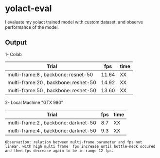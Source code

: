 # yolact-eval

I evaluate my yolact trained model with custom dataset, and observe performance of the model.

## Output

1- Colab <br/>

| Trial                                | fps   | time |
| ------------------------------------ | ----- | ---- |
| multi-frame:8 , backbone: resnet-50  | 11.64 | XX   |
| multi-frame:20 , backbone: resnet-50 | 14.92 | XX   |
| multi-frame:50 , backbone: resnet-50 | 13.60 | XX   |

2- Local Machine "GTX 980" <br/>

| Trial                                | fps | time |
| ------------------------------------ | --- | ---- |
| multi-frame:2 , backbone: darknet-50 | 8.7 | XX   |
| multi-frame:4 , backbone: darknet-50 | 9.3 | XX   |

```
Observation: relation between multi-frame parameter and fps not linear, with high multi frame  fps increase until bottle-neck occured and then fps decrease again to be in range 12 fps.
```
